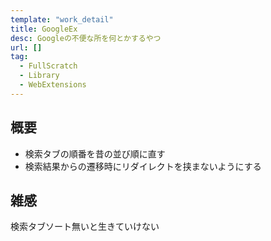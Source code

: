 ```yaml
---
template: "work_detail"
title: GoogleEx
desc: Googleの不便な所を何とかするやつ
url: []
tag:
  - FullScratch
  - Library
  - WebExtensions
---
```

## 概要
- 検索タブの順番を昔の並び順に直す  
- 検索結果からの遷移時にリダイレクトを挟まないようにする  

## 雑感
検索タブソート無いと生きていけない

